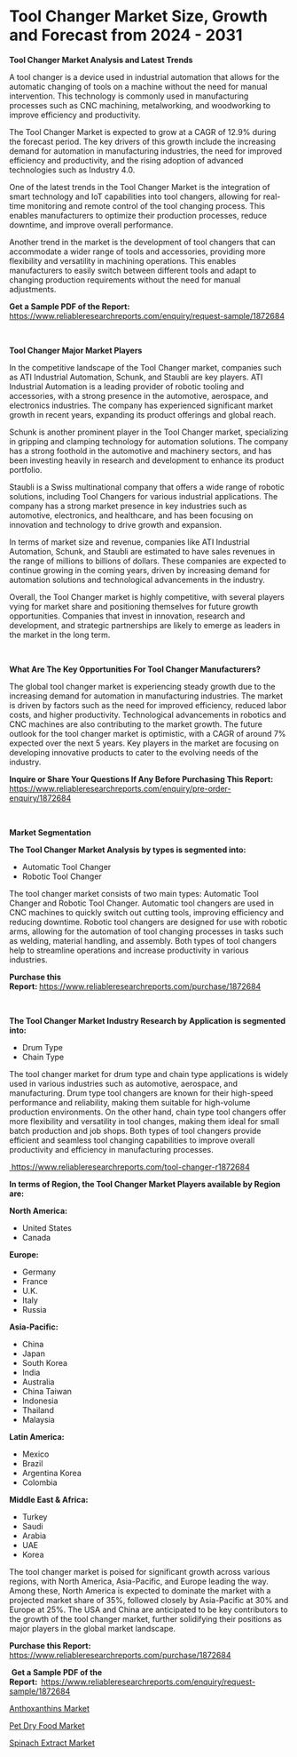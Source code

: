 <p><h1>Tool Changer Market Size, Growth and Forecast from 2024 - 2031</h1></p><p><strong>Tool Changer Market Analysis and Latest Trends</strong></p>
<p><p>A tool changer is a device used in industrial automation that allows for the automatic changing of tools on a machine without the need for manual intervention. This technology is commonly used in manufacturing processes such as CNC machining, metalworking, and woodworking to improve efficiency and productivity.</p><p>The Tool Changer Market is expected to grow at a CAGR of 12.9% during the forecast period. The key drivers of this growth include the increasing demand for automation in manufacturing industries, the need for improved efficiency and productivity, and the rising adoption of advanced technologies such as Industry 4.0.</p><p>One of the latest trends in the Tool Changer Market is the integration of smart technology and IoT capabilities into tool changers, allowing for real-time monitoring and remote control of the tool changing process. This enables manufacturers to optimize their production processes, reduce downtime, and improve overall performance.</p><p>Another trend in the market is the development of tool changers that can accommodate a wider range of tools and accessories, providing more flexibility and versatility in machining operations. This enables manufacturers to easily switch between different tools and adapt to changing production requirements without the need for manual adjustments.</p></p>
<p><strong>Get a Sample PDF of the Report:&nbsp;</strong> <a href="https://www.reliableresearchreports.com/enquiry/request-sample/1872684">https://www.reliableresearchreports.com/enquiry/request-sample/1872684</a></p>
<p>&nbsp;</p>
<p><strong>Tool Changer Major Market Players</strong></p>
<p><p>In the competitive landscape of the Tool Changer market, companies such as ATI Industrial Automation, Schunk, and Staubli are key players. ATI Industrial Automation is a leading provider of robotic tooling and accessories, with a strong presence in the automotive, aerospace, and electronics industries. The company has experienced significant market growth in recent years, expanding its product offerings and global reach.</p><p>Schunk is another prominent player in the Tool Changer market, specializing in gripping and clamping technology for automation solutions. The company has a strong foothold in the automotive and machinery sectors, and has been investing heavily in research and development to enhance its product portfolio.</p><p>Staubli is a Swiss multinational company that offers a wide range of robotic solutions, including Tool Changers for various industrial applications. The company has a strong market presence in key industries such as automotive, electronics, and healthcare, and has been focusing on innovation and technology to drive growth and expansion.</p><p>In terms of market size and revenue, companies like ATI Industrial Automation, Schunk, and Staubli are estimated to have sales revenues in the range of millions to billions of dollars. These companies are expected to continue growing in the coming years, driven by increasing demand for automation solutions and technological advancements in the industry.</p><p>Overall, the Tool Changer market is highly competitive, with several players vying for market share and positioning themselves for future growth opportunities. Companies that invest in innovation, research and development, and strategic partnerships are likely to emerge as leaders in the market in the long term.</p></p>
<p>&nbsp;</p>
<p><strong>What Are The Key Opportunities For Tool Changer Manufacturers?</strong></p>
<p><p>The global tool changer market is experiencing steady growth due to the increasing demand for automation in manufacturing industries. The market is driven by factors such as the need for improved efficiency, reduced labor costs, and higher productivity. Technological advancements in robotics and CNC machines are also contributing to the market growth. The future outlook for the tool changer market is optimistic, with a CAGR of around 7% expected over the next 5 years. Key players in the market are focusing on developing innovative products to cater to the evolving needs of the industry.</p></p>
<p><strong>Inquire or Share Your Questions If Any Before Purchasing This Report:</strong> <a href="https://www.reliableresearchreports.com/enquiry/pre-order-enquiry/1872684">https://www.reliableresearchreports.com/enquiry/pre-order-enquiry/1872684</a></p>
<p>&nbsp;</p>
<p><strong>Market Segmentation</strong></p>
<p><strong>The Tool Changer Market Analysis by types is segmented into:</strong></p>
<p><ul><li>Automatic Tool Changer</li><li>Robotic Tool Changer</li></ul></p>
<p><p>The tool changer market consists of two main types: Automatic Tool Changer and Robotic Tool Changer. Automatic tool changers are used in CNC machines to quickly switch out cutting tools, improving efficiency and reducing downtime. Robotic tool changers are designed for use with robotic arms, allowing for the automation of tool changing processes in tasks such as welding, material handling, and assembly. Both types of tool changers help to streamline operations and increase productivity in various industries.</p></p>
<p><strong>Purchase this Report:&nbsp;</strong><a href="https://www.reliableresearchreports.com/purchase/1872684">https://www.reliableresearchreports.com/purchase/1872684</a></p>
<p>&nbsp;</p>
<p><strong>The Tool Changer Market Industry Research by Application is segmented into:</strong></p>
<p><ul><li>Drum Type</li><li>Chain Type</li></ul></p>
<p><p>The tool changer market for drum type and chain type applications is widely used in various industries such as automotive, aerospace, and manufacturing. Drum type tool changers are known for their high-speed performance and reliability, making them suitable for high-volume production environments. On the other hand, chain type tool changers offer more flexibility and versatility in tool changes, making them ideal for small batch production and job shops. Both types of tool changers provide efficient and seamless tool changing capabilities to improve overall productivity and efficiency in manufacturing processes.</p></p>
<p><a href="https://www.reliableresearchreports.com/tool-changer-r1872684">&nbsp;https://www.reliableresearchreports.com/tool-changer-r1872684</a></p>
<p><strong>In terms of Region, the Tool Changer Market Players available by Region are:</strong></p>
<p>
    <p> <strong> North America: </strong>
        <ul>
            <li>United States</li>
            <li>Canada</li>
        </ul>
        </p> 
    <p> <strong> Europe: </strong>
        <ul>
            <li>Germany</li>
            <li>France</li>
            <li>U.K.</li>
            <li>Italy</li>
            <li>Russia</li>
        </ul>
        </p> 
    <p> <strong> Asia-Pacific: </strong>
        <ul>
            <li>China</li>
            <li>Japan</li>
            <li>South Korea</li>
            <li>India</li>
            <li>Australia</li>
            <li>China Taiwan</li>
            <li>Indonesia</li>
            <li>Thailand</li>
            <li>Malaysia</li>
        </ul>
        </p> 
    <p> <strong> Latin America: </strong>
        <ul>
            <li>Mexico</li>
            <li>Brazil</li>
            <li>Argentina Korea</li>
            <li>Colombia</li>
        </ul>
        </p> 
    <p> <strong> Middle East & Africa: </strong>
        <ul>
            <li>Turkey</li>
            <li>Saudi</li>
            <li>Arabia</li>
            <li>UAE</li>
            <li>Korea</li>
        </ul>
    </p>
    </p>
<p><p>The tool changer market is poised for significant growth across various regions, with North America, Asia-Pacific, and Europe leading the way. Among these, North America is expected to dominate the market with a projected market share of 35%, followed closely by Asia-Pacific at 30% and Europe at 25%. The USA and China are anticipated to be key contributors to the growth of the tool changer market, further solidifying their positions as major players in the global market landscape.</p></p>
<p><strong>Purchase this Report: </strong><a href="https://www.reliableresearchreports.com/purchase/1872684">https://www.reliableresearchreports.com/purchase/1872684</a></p>
<p>&nbsp;<strong>Get a Sample PDF of the Report:&nbsp;&nbsp;</strong><a href="https://www.reliableresearchreports.com/enquiry/request-sample/1872684">https://www.reliableresearchreports.com/enquiry/request-sample/1872684</a></p>
<p><strong></strong></p>
<p><p><a href="https://medium.com/@enosstark/anthoxanthins-market-industry-trends-and-forecast-for-period-from-2024-to-2031-09640e59f362">Anthoxanthins Market</a></p><p><a href="https://medium.com/@gerkabranch5/pet-dry-food-market-size-by-type-canned-pate-dry-food-other-by-product-dog-cat-other-global-97162441fa71">Pet Dry Food Market</a></p><p><a href="https://medium.com/@lawrencekelley6262/global-spinach-extract-market-status-2024-2031-and-forecast-by-region-product-end-use-1bf79152d5f4">Spinach Extract Market</a></p></p>